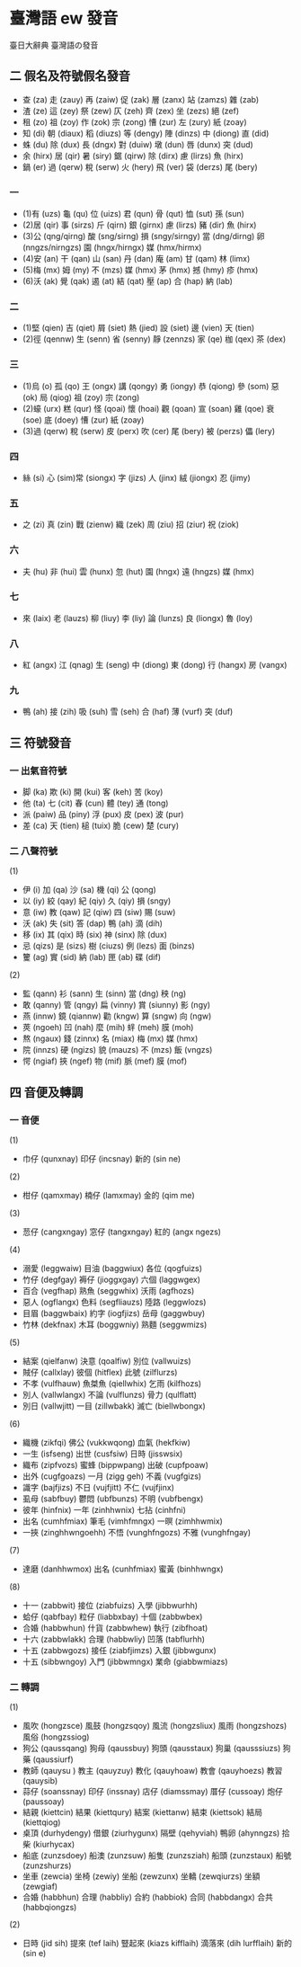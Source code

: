 # 臺灣語 ew 發音

臺日大辭典 臺灣語の發音

## 二 假名及符號假名發音

* 查 (za) 走 (zauy) 再 (zaiw) 促 (zak) 層 (zanx) 站 (zamzs) 雜 (zab)
* 渣 (ze) 這 (zey) 祭 (zew) 仄 (zeh) 齊 (zex) 坐 (zezs) 絕 (zef)
* 租 (zo) 祖 (zoy) 作 (zok) 宗 (zong) 慒 (zur) 左 (zury) 紙 (zoay)
* 知 (di) 朝 (diaux) 稻 (diuzs) 等 (dengy) 陣 (dinzs) 中 (diong) 直 (did)
* 蛛 (du) 除 (dux) 長 (dngx) 對 (duiw) 墩 (dun) 唇 (dunx) 突 (dud)
* 余 (hirx) 居 (qir) 暑 (siry) 鋸 (qirw) 除 (dirx) 慮 (lirzs) 魚 (hirx)
* 鍋 (er) 過 (qerw) 稅 (serw) 火 (hery) 飛 (ver) 袋 (derzs) 尾 (bery)

### 一

* (1)有 (uzs) 龜 (qu) 位 (uizs) 君 (qun) 骨 (qut) 恤 (sut) 孫 (sun)
* (2)居 (qir) 事 (sirzs) 斤 (qirn) 銀 (girnx) 慮 (lirzs) 豬 (dir) 魚 (hirx)
* (3)公 (qng/qirng) 酸 (sng/sirng) 損 (sngy/sirngy) 當 (dng/dirng) 卵 (nngzs/nirngzs) 園 (hngx/hirngx) 媒 (hmx/hirmx)
* (4)安 (an) 干 (qan) 山 (san) 丹 (dan) 庵 (am) 甘 (qam) 林 (limx)
* (5)梅 (mx) 姆 (my) 不 (mzs) 媒 (hmx) 茅 (hmx) 撼 (hmy) 疹 (hmx)
* (6)沃 (ak) 覺 (qak) 遏 (at) 結 (qat) 壓 (ap) 合 (hap) 納 (lab)

### 二

* (1)堅 (qien) 吉 (qiet) 屑 (siet) 熱 (jied)  設 (siet) 邊 (vien) 天 (tien)
* (2)徑 (qennw) 生 (senn) 省 (senny) 靜 (zennzs) 家 (qe) 枷 (qex) 茶 (dex)

### 三

* (1)烏 (o) 孤 (qo) 王 (ongx) 講 (qongy) 勇 (iongy) 恭 (qiong) 參 (som) 惡 (ok) 局 (qiog) 祖 (zoy) 宗 (zong)
* (2)蠔 (urx) 糕 (qur) 怪 (qoai) 懷 (hoai) 觀 (qoan) 宣 (soan) 雞 (qoe) 衰 (soe) 底 (doey) 慒 (zur) 紙 (zoay)
* (3)過 (qerw) 稅 (serw) 皮 (perx) 吹 (cer) 尾 (bery) 被 (perzs) 儡 (lery)

### 四

* 絲 (si) 心 (sim)常 (siongx) 字 (jizs) 人 (jinx) 絨 (jiongx) 忍 (jimy)

### 五

* 之 (zi) 真 (zin) 戰 (zienw) 織 (zek) 周 (ziu) 招 (ziur) 祝 (ziok)

### 六

* 夫 (hu) 非 (hui) 雲 (hunx) 忽 (hut) 園 (hngx) 遠 (hngzs) 媒 (hmx)

### 七

* 來 (laix) 老 (lauzs) 柳 (liuy) 李 (liy) 論 (lunzs) 良 (liongx) 魯 (loy)

### 八

* 紅 (angx) 江 (qnag) 生 (seng) 中 (diong) 東 (dong) 行 (hangx) 房 (vangx)

### 九

* 鴨 (ah) 接 (zih) 吸 (suh) 雪 (seh) 合 (haf) 薄 (vurf) 突 (duf)

## 三 符號發音

### 一 出氣音符號

* 脚 (ka) 欺 (ki) 開 (kui) 客 (keh) 苦 (koy)
* 他 (ta) 七 (cit) 春 (cun) 體 (tey) 通 (tong)
* 派 (paiw) 品 (piny) 浮 (pux) 皮 (pex) 波 (pur)
* 差 (ca) 天 (tien) 槌 (tuix) 脆 (cew) 楚 (cury)

### 二 八聲符號

(1)
* 伊 (i) 加 (qa) 沙 (sa) 機 (qi) 公 (qong)
* 以 (iy) 絞 (qay) 紀 (qiy) 久 (qiy) 損 (sngy)
* 意 (iw) 教 (qaw) 記 (qiw) 四 (siw) 賜 (suw)
* 沃 (ak) 失 (sit) 答 (dap) 鴨 (ah) 滴 (dih)
* 移 (ix) 其 (qix) 時 (six) 神 (sinx) 除 (dux)
* 忌 (qizs) 是 (sizs) 樹 (ciuzs) 例 (lezs) 面 (binzs)
* 籰 (ag) 實 (sid) 納 (lab) 匣 (ab) 碟 (dif)

(2)
* 監 (qann) 衫 (sann) 生 (sinn) 當 (dng) 秧 (ng)
* 敢 (qanny) 管 (qngy) 扁 (vinny) 賞 (siunny) 影 (ngy)
* 燕 (innw) 鏡 (qiannw) 勸 (kngw) 算 (sngw) 向 (ngw)
* 莢 (ngoeh) 凹 (nah) 麼 (mih) 䖹 (meh) 膜 (moh)
* 熬 (ngaux) 錢 (zinnx) 名 (miax) 梅 (mx) 媒 (hmx)
* 院 (innzs) 硬 (ngizs) 貌 (mauzs) 不 (mzs) 飯 (vngzs)
* 愕 (ngiaf) 挾 (ngef) 物 (mif) 脈 (mef) 膜 (mof)

## 四 音便及轉調

### 一 音便

(1)
* 巾仔 (qunxnay) 印仔 (incsnay) 新的 (sin ne)

(2)
* 柑仔 (qamxmay) 楠仔 (lamxmay) 金的 (qim me)

(3)
* 䓤仔 (cangxngay) 窓仔 (tangxngay) 紅的 (angx ngezs)

(4)
* 溺愛 (leggwaiw) 目油 (baggwiux) 各位 (qogfuizs)
* 竹仔 (degfgay) 褥仔 (jioggxgay) 六個 (laggwgex)
* 百合 (vegfhap) 熟魚 (seggwhix) 沃雨 (agfhozs)
* 惡人 (ogflangx) 色料 (segfliauzs) 陸路 (leggwlozs)
* 目眉 (baggwbaix) 約字 (iogfjizs) 岳母 (gaggwbuy)
* 竹林 (dekfnax) 木耳 (boggwniy) 熟麵 (seggwmizs)

(5)
* 結案 (qielfanw) 決意 (qoalfiw) 別位 (vallwuizs)
* 賊仔 (callxlay) 彼個 (hitflex) 此號 (zilflurzs)
* 不孝 (vulfhauw) 魚桀魚 (qiellwhix) 乞雨 (kilfhozs)
* 別人 (vallwlangx) 不論 (vulflunzs) 骨力 (qulflatt)
* 別日 (vallwjitt) 一目 (zillwbakk) 滅亡 (biellwbongx)

(6)
* 織機 (zikfqi) 佛公 (vukkwqong) 血氣 (hekfkiw)
* 一生 (isfseng) 出世 (cusfsiw) 日時 (jisswsix)
* 織布 (zipfvozs) 蜜蜂 (bippwpang) 出破 (cupfpoaw)
* 出外 (cugfgoazs) 一月 (zigg geh) 不義 (vugfgizs)
* 識字 (bajfjizs) 不日 (vujfjitt) 不仁 (vujfjinx)
* 虱母 (sabfbuy) 鬱悶 (ubfbunzs) 不明 (vubfbengx)
* 彼年 (hinfnix) 一年 (zinhhwnix) 七拈 (cinhfni)
* 出名 (cumhfmiax) 筆毛 (vimhfmngx) 一暝 (zimhhwmix)
* 一挾 (zinghhwngoehh) 不悟 (vunghfngozs) 不雅 (vunghfngay)

(7)
* 達磨 (danhhwmox) 出名 (cunhfmiax) 蜜黃 (binhhwngx)

(8)
* 十一 (zabbwit) 接位 (ziabfuizs) 入學 (jibbwurhh)
* 蛤仔 (qabfbay) 粒仔 (liabbxbay) 十個 (zabbwbex)
* 合婚 (habbwhun) 什貨 (zabbwhew) 執行 (zibfhoat)
* 十六 (zabbwlakk) 合理 (habbwliy) 凹落 (tabflurhh)
* 十五 (zabbwgozs) 接任 (ziabfjimzs) 入銀 (jibbwgunx)
* 十五 (sibbwngoy) 入門 (jibbwmngx) 業命 (giabbwmiazs)

### 二 轉調

(1)
* 風吹 (hongzsce) 風鼓 (hongzsqoy) 風流 (hongzsliux) 風雨 (hongzshozs) 風俗 (hongzssiog)
* 狗公 (qaussqang) 狗母 (qaussbuy) 狗頭 (qausstaux) 狗巢 (qausssiuzs) 狗藥 (qaussiurf)
* 教師 (qauysu ) 教主 (qauyzuy) 教化 (qauyhoaw) 教會 (qauyhoezs) 教習 (qauysib)
* 蒜仔 (soanssnay) 印仔 (inssnay) 店仔 (diamssmay) 厝仔 (cussoay) 炮仔 (paussoay)
* 結親 (kiettcin) 結果 (kiettqury) 結案 (kiettanw) 結束 (kiettsok) 結局 (kiettqiog)
* 桌頂 (durhydengy) 借銀 (ziurhygunx) 隔壁 (qehyviah) 鴨卵 (ahynngzs) 拾柴 (kiurhycax)
* 船底 (zunzsdoey) 船澳 (zunzsuw) 船隻 (zunzsziah) 船頭 (zunzstaux) 船號 (zunzshurzs)
* 坐車 (zewcia) 坐椅 (zewiy) 坐船 (zewzunx) 坐轎 (zewqiurzs) 坐額 (zewgiaf)
* 合婚 (habbhun) 合理 (habbliy) 合約 (habbiok) 合同 (habbdangx) 合共 (habbqiongzs)

(2)
* 日時 (jid sih) 提來 (tef laih) 豎起來 (kiazs kifflaih) 滴落來 (dih lurfflaih) 新的 (sin e)
